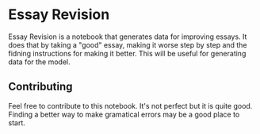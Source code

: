 # Essay Revision

Essay Revision is a notebook that generates data for improving essays. It does
that by taking a "good" essay, making it worse step by step and the fidning
instructions for making it better. This will be useful for generating data for
the model.

## Contributing

Feel free to contribute to this notebook. It's not perfect but it is quite good.
Finding a better way to make gramatical errors may be a good place to start.
